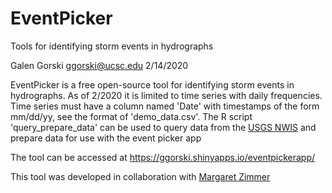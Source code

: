 # EventPicker
 Tools for identifying storm events in hydrographs
 
Galen Gorski
ggorski@ucsc.edu
2/14/2020
 
EventPicker is a free open-source tool for identifying storm events in hydrographs. As of 2/2020 it is limited to time series with daily frequencies. Time series must have a column named 'Date' with timestamps of the form mm/dd/yy, see the format of 'demo_data.csv'. The R script 'query_prepare_data' can be used to query data from the [USGS NWIS](https://waterdata.usgs.gov/nwis) and prepare data for use with the event picker app

The tool can be accessed at https://ggorski.shinyapps.io/eventpickerapp/

This tool was developed in collaboration with [Margaret Zimmer](http://mzimmer.weebly.com/)
